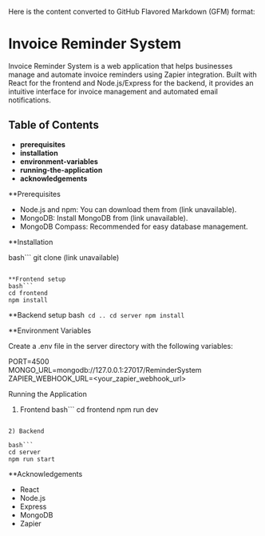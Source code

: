 Here is the content converted to GitHub Flavored Markdown (GFM) format:

# Invoice Reminder System

Invoice Reminder System is a web application that helps businesses manage and automate invoice reminders using Zapier integration. Built with React for the frontend and Node.js/Express for the backend, it provides an intuitive interface for invoice management and automated email notifications.

## Table of Contents

- **prerequisites**
- **installation**
- **environment-variables**
- **running-the-application**
- **acknowledgements**

**Prerequisites

- Node.js and npm: You can download them from (link unavailable).
- MongoDB: Install MongoDB from (link unavailable).
- MongoDB Compass: Recommended for easy database management.

**Installation


bash```
git clone (link unavailable)
```

**Frontend setup
bash```
cd frontend
npm install
```

**Backend setup
bash```
cd ..
cd server
npm install```

**Environment Variables

Create a .env file in the server directory with the following variables:

PORT=4500 <br>
MONGO_URL=mongodb://127.0.0.1:27017/ReminderSystem <br>
ZAPIER_WEBHOOK_URL=<your_zapier_webhook_url> <br>


Running the Application

1) Frontend
bash```
cd frontend
npm run dev
```

2) Backend

bash```
cd server
npm run start
```


**Acknowledgements

- React
- Node.js
- Express
- MongoDB
- Zapier